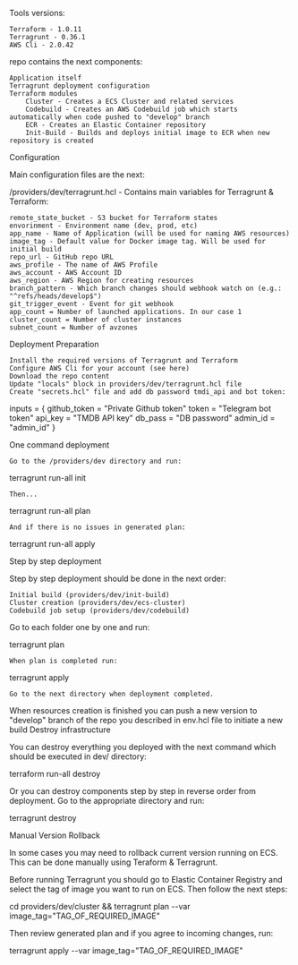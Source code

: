 Tools versions:

    Terraform - 1.0.11
    Terragrunt - 0.36.1
    AWS Cli - 2.0.42


repo contains the next components:

    Application itself
    Terragrunt deployment configuration
    Terraform modules
        Cluster - Creates a ECS Cluster and related services
        Codebuild - Creates an AWS Codebuild job which starts automatically when code pushed to "develop" branch
        ECR - Creates an Elastic Container repository
        Init-Build - Builds and deploys initial image to ECR when new repository is created

Configuration

Main configuration files are the next:

/providers/dev/terragrunt.hcl - Contains main variables for Terragrunt & Terraform:

    remote_state_bucket - S3 bucket for Terraform states
    envorinment - Environment name (dev, prod, etc)
    app_name - Name of Application (will be used for naming AWS resources)
    image_tag - Default value for Docker image tag. Will be used for initial build
    repo_url - GitHub repo URL
    aws_profile - The name of AWS Profile
    aws_account - AWS Account ID
    aws_region - AWS Region for creating resources
    branch_pattern - Which branch changes should webhook watch on (e.g.: "^refs/heads/develop$")
    git_trigger_event - Event for git webhook
    app_count = Number of launched applications. In our case 1
    cluster_count = Number of cluster instances
    subnet_count = Number of avzones

Deployment
Preparation

    Install the required versions of Terragrunt and Terraform
    Configure AWS Cli for your account (see here)
    Download the repo content
    Update "locals" block in providers/dev/terragrunt.hcl file
    Create "secrets.hcl" file and add db password tmdi_api and bot token:

inputs = {
  github_token = "Private Github token"
  token = "Telegram bot token"
  api_key = "TMDB API key"
  db_pass = "DB password"
  admin_id = "admin_id"
}

One command deployment

    Go to the /providers/dev directory and run:

terragrunt run-all init

    Then...

terragrunt run-all plan

    And if there is no issues in generated plan:

terragrunt run-all apply

Step by step deployment

Step by step deployment should be done in the next order:

    Initial build (providers/dev/init-build)
    Cluster creation (providers/dev/ecs-cluster)
    Codebuild job setup (providers/dev/codebuild)

Go to each folder one by one and run:

terragrunt plan

    When plan is completed run:

terragrunt apply

    Go to the next directory when deployment completed.

When resources creation is finished you can push a new version to "develop" branch of the repo you described in env.hcl file to initiate a new build
Destroy infrastructure

You can destroy everything you deployed with the next command which should be executed in dev/ directory:

terraform run-all destroy

Or you can destroy components step by step in reverse order from deployment. Go to the appropriate directory and run:

terragrunt destroy

Manual Version Rollback

In some cases you may need to rollback current version running on ECS. This can be done manually using Teraform & Terragrunt.

Before running Terragrunt you should go to Elastic Container Registry and select the tag of image you want to run on ECS. Then follow the next steps:

cd providers/dev/cluster && terragrunt plan --var image_tag="TAG_OF_REQUIRED_IMAGE"

Then review generated plan and if you agree to incoming changes, run:

terragrunt apply --var image_tag="TAG_OF_REQUIRED_IMAGE"

